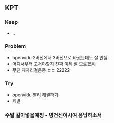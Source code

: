 ## KPT

### Keep

- ..

### Problem

- openvidu 2버전에서 3버전으로 바꿨는데도 잘 안됨.
- 어디서부터 고쳐야할지 진짜 이제 잘 모르겠음
- 무친 제자리걸음중 ㄷㄷ 22222

### Try

- openvidu 빨리 해결하기
- 제발

### 주말 갈아넣을예정 - 병건신이시여 응답하소서






